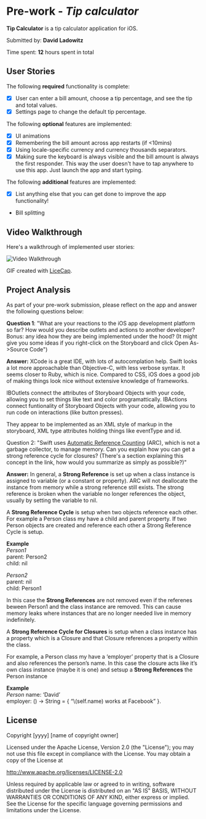 # Pre-work - *Tip calculator*

**Tip Calculator** is a tip calculator application for iOS.

Submitted by: **David Ladowitz**

Time spent: **12** hours spent in total

## User Stories

The following **required** functionality is complete:

* [x] User can enter a bill amount, choose a tip percentage, and see the tip and total values.
* [x] Settings page to change the default tip percentage.

The following **optional** features are implemented:
* [x] UI animations
* [x] Remembering the bill amount across app restarts (if <10mins)
* [x] Using locale-specific currency and currency thousands separators.
* [x] Making sure the keyboard is always visible and the bill amount is always the first responder. This way the user doesn't have to tap anywhere to use this app. Just launch the app and start typing.

The following **additional** features are implemented:

- [x] List anything else that you can get done to improve the app functionality!
* Bill splitting

## Video Walkthrough 

Here's a walkthrough of implemented user stories:

<img src='http://i.imgur.com/GGoDfE4.gif' title='Video Walkthrough' width='' alt='Video Walkthrough' />

GIF created with [LiceCap](http://www.cockos.com/licecap/).

## Project Analysis

As part of your pre-work submission, please reflect on the app and answer the following questions below:

**Question 1**: 
    "What are your reactions to the iOS app development platform so far? How would you describe outlets and actions to another developer? Bonus: any idea how they are being implemented under the hood? (It might give you some ideas if you right-click on the Storyboard and click Open As->Source Code")

**Answer:** 
XCode is a great IDE, with lots of autocomplation help. 
    Swift looks a lot more approachable than Objective-C, with less verbose syntax. It seems closer to Ruby, which is nice. 
    Compared to CSS, iOS does a good job of making things look nice without extensive knowledge of frameworks.
    
 IBOutlets connect the attributes of Storyboard Objects with your code, allowing you to set things like text and color programattically. IBActions connect funtionality of Storyboard Objects with your code, allowing you to run code on interactions (like button presses).
 
 They appear to be implemented as an XML style of markup in the storyboard, XML type attributes holding things like eventType and id.

Question 2: "Swift uses [Automatic Reference Counting](https://developer.apple.com/library/content/documentation/Swift/Conceptual/Swift_Programming_Language/AutomaticReferenceCounting.html#//apple_ref/doc/uid/TP40014097-CH20-ID49) (ARC), which is not a garbage collector, to manage memory. Can you explain how you can get a strong reference cycle for closures? (There's a section explaining this concept in the link, how would you summarize as simply as possible?)"

**Answer:** 
In general, a **Strong Reference** is set up when a class instance is assigned to variable (or a constant or property). 
ARC will not deallocate the instance from memory while a strong reference still exists. 
The strong reference is broken when the variable no longer references the object, usually by setting the variable to nil. 

A **Strong Reference Cycle** is setup when two objects reference each other. 
For example a Person class my have a child and parent property. 
If two Person objects are created and reference each other a Strong Reference Cycle is setup. 


__Example__
<br>
*Person1*
<br>
parent: Person2
<br>
child: nil

*Person2*
<br>
parent: nil
<br>
child: Person1

In this case the **Strong References** are not removed even if the referenes beween Person1 and the class instance are removed. This can cause memory leaks where instances that are no longer needed live in memory indefinitely. 


A **Strong Reference Cycle for Closures** is setup when a class instance has a property which is a Closure and that Closure references a property within the class.

For example, a Person class my have a ‘employer’ property that is a Closure and also references the person’s name. 
In this case the closure acts like it’s own class instance (maybe it is one) and setsup a **Strong References** the Person instance

__Example__
<br>
*Person*
name: ‘David’
<br>
employer:  () -> String = { “\\(self.name) works at Facebook” }.


## License

Copyright [yyyy] [name of copyright owner]

Licensed under the Apache License, Version 2.0 (the "License");
you may not use this file except in compliance with the License.
You may obtain a copy of the License at

http://www.apache.org/licenses/LICENSE-2.0

Unless required by applicable law or agreed to in writing, software
distributed under the License is distributed on an "AS IS" BASIS,
WITHOUT WARRANTIES OR CONDITIONS OF ANY KIND, either express or implied.
See the License for the specific language governing permissions and
limitations under the License.
